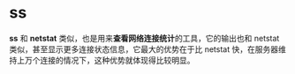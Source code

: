 # ss

**ss** 和 **netstat** 类似，也是用来**查看网络连接统计**的工具，它的输出也和 netstat 类似，甚至显示更多连接状态信息，它最大的优势在于比 netstat 快，在服务器维持上万个连接的情况下，这种优势就体现得比较明显。
